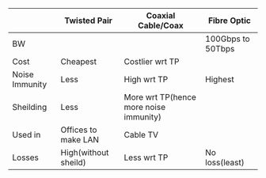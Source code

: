 ||Twisted Pair|Coaxial Cable/Coax|Fibre Optic|
|---|---|---|---|
|BW|||100Gbps to 50Tbps|
|Cost|Cheapest|Costlier wrt TP||
|Noise Immunity|Less|High wrt TP|Highest|
|Sheilding|Less|More wrt TP(hence more noise immunity)||
|Used in|Offices to make LAN|Cable TV||
|Losses|High(without sheild)|Less wrt TP|No loss(least)|
